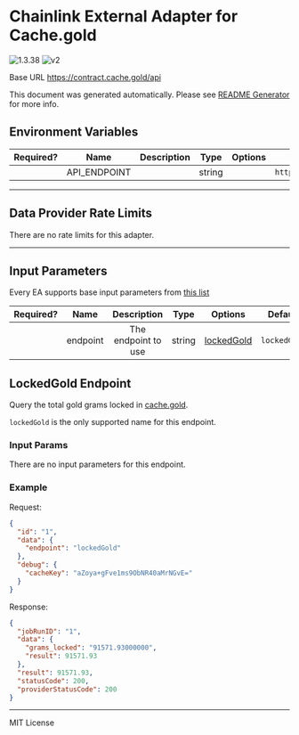 # Chainlink External Adapter for Cache.gold

![1.3.38](https://img.shields.io/github/package-json/v/smartcontractkit/external-adapters-js?filename=packages/sources/cache.gold/package.json) ![v2](https://img.shields.io/badge/framework%20version-v2-blueviolet)

Base URL https://contract.cache.gold/api

This document was generated automatically. Please see [README Generator](../../scripts#readme-generator) for more info.

## Environment Variables

| Required? |     Name     | Description |  Type  | Options |              Default              |
| :-------: | :----------: | :---------: | :----: | :-----: | :-------------------------------: |
|           | API_ENDPOINT |             | string |         | `https://contract.cache.gold/api` |

---

## Data Provider Rate Limits

There are no rate limits for this adapter.

---

## Input Parameters

Every EA supports base input parameters from [this list](../../core/bootstrap#base-input-parameters)

| Required? |   Name   |     Description     |  Type  |              Options               |   Default    |
| :-------: | :------: | :-----------------: | :----: | :--------------------------------: | :----------: |
|           | endpoint | The endpoint to use | string | [lockedGold](#lockedgold-endpoint) | `lockedGold` |

## LockedGold Endpoint

Query the total gold grams locked in [cache.gold](https://contract.cache.gold/api/lockedGold).

`lockedGold` is the only supported name for this endpoint.

### Input Params

There are no input parameters for this endpoint.

### Example

Request:

```json
{
  "id": "1",
  "data": {
    "endpoint": "lockedGold"
  },
  "debug": {
    "cacheKey": "aZoya+gFve1ms9ObNR40aMrNGvE="
  }
}
```

Response:

```json
{
  "jobRunID": "1",
  "data": {
    "grams_locked": "91571.93000000",
    "result": 91571.93
  },
  "result": 91571.93,
  "statusCode": 200,
  "providerStatusCode": 200
}
```

---

MIT License
